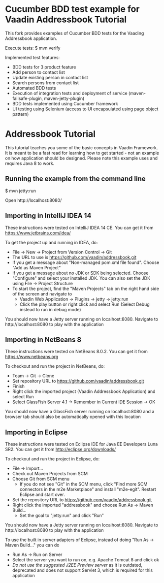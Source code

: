 Cucumber BDD test example for Vaadin Addressbook Tutorial
====================
This fork provides examples of Cucumber BDD tests for the Vaading Addressbook application.

Execute tests:
$ mvn verify

Implemented test features:
- BDD tests for 3 product feature
 - Add person to contact list
 - Update existing person in contact list
 - Search persons from contact list
- Automated BDD tests
 - Execution of integration tests and deployment of service (maven-failsafe-plugin, maven-jetty-plugin)
 - BDD tests implemented using Cucumber framework
 - UI testing using Selenium (access to UI encapsulated using page object pattern)


Addressbook Tutorial
====================

This tutorial teaches you some of the basic concepts in Vaadin Framework. It is meant to be 
a fast read for learning how to get started - not an example on how application should be
designed. Please note this example uses and requires Java 8 to work.


Running the example from the command line
-------------------
$ mvn jetty:run

Open http://localhost:8080/

Importing in IntelliJ IDEA 14
--------------------
These instructions were tested on IntelliJ IDEA 14 CE. You can get it from https://www.jetbrains.com/idea/

To get the project up and running in IDEA, do:
- File -> New -> Project from Version Control -> Git
- The URL to use is https://github.com/vaadin/addressbook.git
- If you get a message about "Non-managed pom.xml file found". Choose "Add as Maven Project"
- If you get a message about no JDK or SDK being selected. Choose "Configure" and select your installed JDK. You can also set the JDK using File -> Project Structure
- To start the project, find the "Maven Projects" tab on the right hand side of the screen and navigate to 
  - Vaadin Web Application -> Plugins -> jetty -> jetty:run
  - Click the play button or right click and select Run (Select Debug instead to run in debug mode)

You should now have a Jetty server running on localhost:8080. Navigate to http://localhost:8080 to play with the application

Importing in NetBeans 8
--------------------
These instructions were tested on NetBeans 8.0.2. You can get it from https://www.netbeans.org

To checkout and run the project in NetBeans, do:
- Team -> Git -> Clone
- Set repository URL to https://github.com/vaadin/addressbook.git
- Finish
- Right click the imported project (Vaadin Addressbook Application) and select Run
- Select GlassFish Server 4.1 -> Remember in Current IDE Session -> OK

You should now have a GlassFish server running on localhost:8080 and a browser tab should also be automatically opened with this location

Importing in Eclipse
--------------------
These instructions were tested on Eclipse IDE for Java EE Developers Luna SR2. You can get it from http://eclipse.org/downloads/

To checkout and run the project in Eclipse, do:
- File -> Import...
- Check out Maven Projects from SCM
- Choose Git from SCM menu 
  - If you do not see "Git" in the SCM menu, click "Find more SCM connectors in the m2e Marketplace" and install "m2e-egit". Restart Eclipse and start over.
- Set the repository URL to https://github.com/vaadin/addressbook.git
- Right click the imported "addressbook" and choose Run As -> Maven Build... 
  - Set the goal to "jetty:run" and click "Run"

You should now have a Jetty server running on localhost:8080. Navigate to http://localhost:8080 to play with the application

To use the built in server adapters of Eclipse, instead of doing "Run As -> Maven Build..." you can do
- Run As -> Run on Server
- Select the server you want to run on, e.g. Apache Tomcat 8 and click ok
- *Do not use the suggested J2EE Preview server* as it is outdated, deprecated and does not support Servlet 3, which is required for this application
